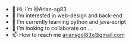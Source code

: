 - 👋 Hi, I’m @Arian-sg83
- 👀 I’m interested in web-design and back-end
- 🌱 I’m currently learning python and java-script
- 💞️ I’m looking to collaborate on ...
- 📫 How to reach me ariansgol83x@gmail.com

<!---
Arian-sg83/Arian-sg83 is a ✨ special ✨ repository because its `README.md` (this file) appears on your GitHub profile.
You can click the Preview link to take a look at your changes.
--->
